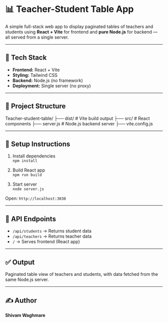 # 📊 Teacher-Student Table App

A simple full-stack web app to display paginated tables of teachers and students using **React + Vite** for frontend and **pure Node.js** for backend — all served from a single server.

---

## 🚀 Tech Stack

- **Frontend:** React + Vite
- **Styling:** Tailwind CSS
- **Backend:** Node.js (no framework)
- **Deployment:** Single server (no proxy)

---

## 📁 Project Structure

Teacher-student-table/
├── dist/ # Vite build output
├── src/ # React components
├── server.js # Node.js backend server
├── vite.config.js

---

## 🔧 Setup Instructions

1. Install dependencies  
   `npm install`

2. Build React app  
   `npm run build`

3. Start server  
   `node server.js`

Open: `http://localhost:3030`

---

## 🔗 API Endpoints

- `/api/students` → Returns student data  
- `/api/teachers` → Returns teacher data  
- `/` → Serves frontend (React app)

---

## ✅ Output

Paginated table view of teachers and students, with data fetched from the same Node.js server.

---

## ✍️ Author

**Shivam Waghmare**
